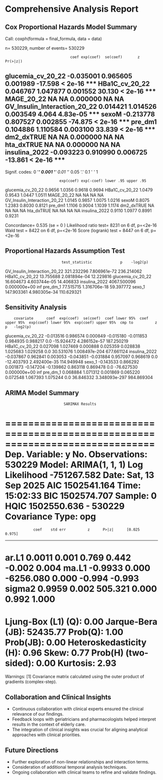 
# Comprehensive Analysis Report

## Cox Proportional Hazards Model Summary
Call:
coxph(formula = final_formula, data = data)

  n= 530229, number of events= 530229 

                                  coef exp(coef)  se(coef)       z Pr(>|z|)    
glucemia_cv_20_22            -0.035001  0.965605  0.001989 -17.598  < 2e-16 ***
HBa1C_cv_20_22                0.046767  1.047877  0.001552  30.130  < 2e-16 ***
MAGE_20_22                          NA        NA  0.000000      NA       NA    
GV_Insulin_Interaction_20_22  0.014421  1.014526  0.003549   4.064 4.83e-05 ***
sexoM                        -0.213778  0.807527  0.002855 -74.875  < 2e-16 ***
pre_dm1                       0.104886  1.110584  0.003100  33.839  < 2e-16 ***
dm2_dxTRUE                          NA        NA  0.000000      NA       NA    
hta_dxTRUE                          NA        NA  0.000000      NA       NA    
insulina_2022                -0.093223  0.910990  0.006725 -13.861  < 2e-16 ***
---
Signif. codes:  0 '***' 0.001 '**' 0.01 '*' 0.05 '.' 0.1 ' ' 1

                             exp(coef) exp(-coef) lower .95 upper .95
glucemia_cv_20_22               0.9656     1.0356    0.9618    0.9694
HBa1C_cv_20_22                  1.0479     0.9543    1.0447    1.0511
MAGE_20_22                          NA         NA        NA        NA
GV_Insulin_Interaction_20_22    1.0145     0.9857    1.0075    1.0216
sexoM                           0.8075     1.2383    0.8030    0.8121
pre_dm1                         1.1106     0.9004    1.1039    1.1174
dm2_dxTRUE                          NA         NA        NA        NA
hta_dxTRUE                          NA         NA        NA        NA
insulina_2022                   0.9110     1.0977    0.8991    0.9231

Concordance= 0.535  (se = 0 )
Likelihood ratio test= 8231  on 6 df,   p=<2e-16
Wald test            = 8422  on 6 df,   p=<2e-16
Score (logrank) test = 8447  on 6 df,   p=<2e-16



## Proportional Hazards Assumption Test
                              test_statistic             p    -log2(p)
GV_Insulin_Interaction_20_22      321.232296  7.806961e-72  236.214062
HBa1C_cv_20_22                     13.755688  2.081894e-04   12.229816
glucemia_cv_20_22                  16.604673  4.603744e-05   14.406833
insulina_2022                    4067.500096  0.000000e+00         inf
pre_dm_1                           77.515715  1.316706e-18   59.397772
sexo_1                            147.903361  4.980305e-34  110.629321

## Sensitivity Analysis
        covariate      coef  exp(coef)  se(coef)  coef lower 95%  coef upper 95%  exp(coef) lower 95%  exp(coef) upper 95%  cmp to          z             p   -log2(p)
glucemia_cv_20_22 -0.013516   0.986574  0.000849       -0.015180       -0.011853             0.984935             0.988217     0.0 -15.924472  4.286152e-57 187.250219
   HBa1C_cv_20_22  0.027098   1.027469  0.000888        0.025359        0.028838             1.025683             1.029258     0.0  30.531076 1.008497e-204 677.661124
    insulina_2022 -0.037867   0.962841  0.003053       -0.043851       -0.031884             0.957097             0.968619     0.0 -12.403793  2.492400e-35 114.949948
           sexo_1 -0.143533   0.866292  0.001873       -0.147204       -0.139862             0.863118             0.869478     0.0 -76.627530  0.000000e+00        inf
         pre_dm_1  0.068884   1.071312  0.001869        0.065220        0.072548             1.067393             1.075244     0.0  36.846332 3.348093e-297 984.869304

## ARIMA Model Summary
                               SARIMAX Results                                
==============================================================================
Dep. Variable:                      y   No. Observations:               530229
Model:                 ARIMA(1, 1, 1)   Log Likelihood             -751267.582
Date:                Sat, 13 Sep 2025   AIC                        1502541.164
Time:                        15:02:33   BIC                        1502574.707
Sample:                             0   HQIC                       1502550.636
                             - 530229                                         
Covariance Type:                  opg                                         
==============================================================================
                 coef    std err          z      P>|z|      [0.025      0.975]
------------------------------------------------------------------------------
ar.L1          0.0011      0.001      0.769      0.442      -0.002       0.004
ma.L1         -0.9933      0.000  -6256.080      0.000      -0.994      -0.993
sigma2         0.9959      0.002    505.321      0.000       0.992       1.000
===================================================================================
Ljung-Box (L1) (Q):                   0.00   Jarque-Bera (JB):             52435.77
Prob(Q):                              1.00   Prob(JB):                         0.00
Heteroskedasticity (H):               0.96   Skew:                             0.77
Prob(H) (two-sided):                  0.00   Kurtosis:                         2.93
===================================================================================

Warnings:
[1] Covariance matrix calculated using the outer product of gradients (complex-step).

## Collaboration and Clinical Insights
- Continuous collaboration with clinical experts ensured the clinical relevance of our findings.
- Feedback loops with geriatricians and pharmacologists helped interpret results in the context of elderly care.
- The integration of clinical insights was crucial for aligning analytical approaches with clinical priorities.

## Future Directions
- Further exploration of non-linear relationships and interaction terms.
- Consideration of additional temporal analysis techniques.
- Ongoing collaboration with clinical teams to refine and validate findings.
